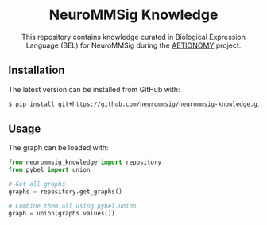 <h1 align="center">
  <br>
  NeuroMMSig Knowledge
  </a>
  <br>
</h1>

<p align="center">
This repository contains knowledge curated in Biological Expression Language (BEL)
for NeuroMMSig during the <a href="https://aetionomy.eu">AETIONOMY</a> project.
</p>

## Installation

The latest version can be installed from GitHub with:

```bash
$ pip install git+https://github.com/neurommsig/neurommsig-knowledge.git
```

## Usage

The graph can be loaded with:

```python
from neurommsig_knowledge import repository
from pybel import union

# Get all graphs
graphs = repository.get_graphs()

# Combine them all using pybel.union
graph = union(graphs.values())
```
